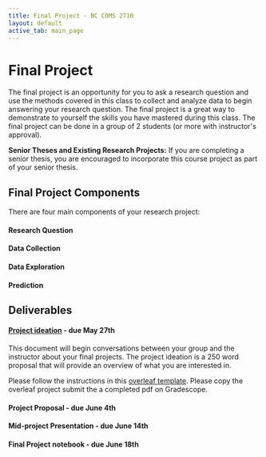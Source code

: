 ```yaml
---
title: Final Project - BC COMS 2710
layout: default
active_tab: main_page 
---
```


# Final Project

The final project is an opportunity for you to ask a research question and use the methods covered in this class
to collect and analyze data to begin answering your research question.
The final project is a great way to demonstrate to yourself the skills you have mastered during this class. 
The final project can be done in a group of 2 students (or more with instructor's approval).

**Senior Theses and Existing Research Projects:**
If you are completing a senior thesis, you are encouraged to incorporate this course project as part of your senior thesis.

## Final Project Components

There are four main components of your research project:

#### Research Question

#### Data Collection

#### Data Exploration

#### Prediction

## Deliverables

#### [Project ideation](https://www.overleaf.com/read/yzpgxcgsqdvp) - due May 27th
This document will begin conversations between your group and the instructor about your final projects. 
The project ideation is a 250 word proposal that will provide an overview of what you are interested in. 

Please follow the instructions in this [overleaf template](https://www.overleaf.com/read/yzpgxcgsqdvp). Please copy the overleaf project submit the a completed pdf on Gradescope. 

#### Project Proposal - due June 4th

#### Mid-project Presentation - due June 14th

#### Final Project notebook - due June 18th
